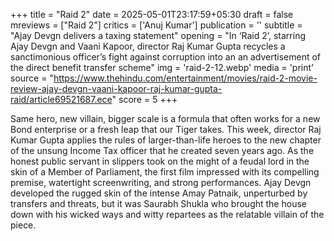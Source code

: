 +++
title = "Raid 2"
date = 2025-05-01T23:17:59+05:30
draft = false
mreviews = ["Raid 2"]
critics = ['Anuj Kumar']
publication = ''
subtitle = "Ajay Devgn delivers a taxing statement"
opening = "In ‘Raid 2’, starring Ajay Devgn and Vaani Kapoor, director Raj Kumar Gupta recycles a sanctimonious officer’s fight against corruption into an an advertisement of the direct benefit transfer scheme"
img = 'raid-2-12.webp'
media = 'print'
source = "https://www.thehindu.com/entertainment/movies/raid-2-movie-review-ajay-devgn-vaani-kapoor-raj-kumar-gupta-raid/article69521687.ece"
score = 5
+++

Same hero, new villain, bigger scale is a formula that often works for a new Bond enterprise or a fresh leap that our Tiger takes. This week, director Raj Kumar Gupta applies the rules of larger-than-life heroes to the new chapter of the unsung Income Tax officer that he created seven years ago. As the honest public servant in slippers took on the might of a feudal lord in the skin of a Member of Parliament, the first film impressed with its compelling premise, watertight screenwriting, and strong performances. Ajay Devgn developed the rugged skin of the intense Amay Patnaik, unperturbed by transfers and threats, but it was Saurabh Shukla who brought the house down with his wicked ways and witty repartees as the relatable villain of the piece.
